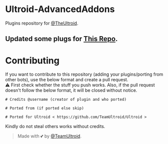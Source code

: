 # Ultroid-AdvancedAddons
Plugins repository for [@TheUltroid](https://github.com/TeamUltroid/Ultroid).

## Updated some plugs for [This Repo](https://github.com/madboy482/Ultroid-Advanced).

# Contributing
If you want to contribute to this repository (adding your plugins/porting from other bots), use the below format and create a pull request.   
⚠️ First check whether the stuff you push works. Also, if the pull request doesn't follow the below format, it will be closed without notice.

```
# Credits @username (creator of plugin and who ported)   
   
# Ported from (if ported else skip)   
   
# Ported for Ultroid < https://github.com/TeamUltroid/Ultroid >   
```
   
Kindly do not steal others works without credits.   

> Made with 💕 by [@TeamUltroid](https://t.me/TeamUltroid).

